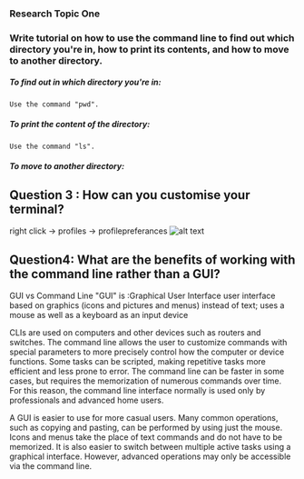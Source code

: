 
### Research Topic One  




### Write tutorial on how to use the command line to find out which directory you're in, how to print its contents, and how to move to another directory.

##### To find out in which directory you're in:

```
Use the command "pwd".
```

##### To print the content of the directory:

```
Use the command "ls".
```

##### To move to another directory:


## Question 3 : How can you customise your terminal?
  right click ->  profiles -> profilepreferances
 ![alt text](http://cdn.makeuseof.com/wp-content/uploads/2016/08/Ubuntu-Plain-Term-e1471581643714.jpg?663fb1)
 
 
 
 
 ## Question4: What are the benefits of working with the command line rather than a GUI? 
  GUI vs Command Line
"GUI" is :Graphical User Interface
 user interface based on graphics (icons and pictures and menus) instead of text; uses a mouse as well as a keyboard as an input device

CLIs are used on computers and other devices such as routers and switches. The command line allows the user to customize commands with special parameters to more precisely control how the computer or device functions. Some tasks can be scripted, making repetitive tasks more efficient and less prone to error. The command line can be faster in some cases, but requires the memorization of numerous commands over time. For this reason, the command line interface normally is used only by professionals and advanced home users.

A GUI is easier to use for more casual users. Many common operations, such as copying and pasting, can be performed by using just the mouse. Icons and menus take the place of text commands and do not have to be memorized. It is also easier to switch between multiple active tasks using a graphical interface. However, advanced operations may only be accessible via the command line.
